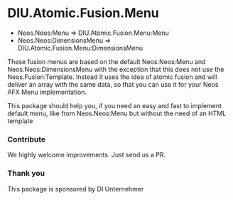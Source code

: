 # DIU.Atomic.Fusion.Menu

+ Neos.Neos:Menu => DIU.Atomic.Fusion.Menu:Menu
+ Neos.Neos:DimensionsMenu => DIU.Atomic.Fusion.Menu:DimensionsMenu

These fusion menus are based on the default Neos.Neos:Menu and Neos.Neos:DimensionsMenu with the exception that this does not use the Neos.Fusion:Template. Instead it uses the idea of atomic fusion and will deliver an array with the same data, so that you can use it for your Neos AFX Menu implementation.

This package should help you, if you need an easy and fast to implement default menu, like from Neos.Neos:Menu but without the need of an HTML template

### Contribute
We highly welcome improvements. Just send us a PR.

### Thank you
This package is sponsored by DI Unternehmer

